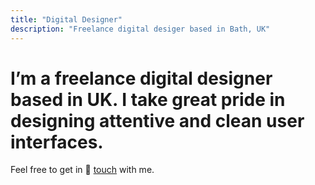 ```yaml
---
title: "Digital Designer"
description: "Freelance digital desiger based in Bath, UK"
---
```


<h1 class="fw-500"><span>I’m a freelance digital designer based in UK. I take great pride in designing attentive and clean user interfaces.</span></h1>

<p class="gamma mb-5 mb-9-medium">Feel free to get in 🤙 <a class="primary" href="mailto:kachun@kachunchau.com">touch</a> with me.</p>